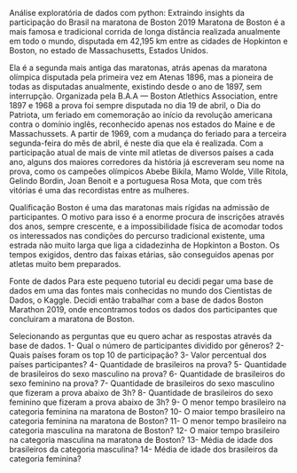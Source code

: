 Análise exploratória de dados com python: Extraindo insights da participação do Brasil na maratona de Boston 2019
Maratona de Boston é a mais famosa e tradicional corrida de longa distância realizada anualmente em todo o mundo, disputada em 42,195 km entre as cidades de Hopkinton e Boston, no estado de Massachusetts, Estados Unidos.

Ela é a segunda mais antiga das maratonas, atrás apenas da maratona olímpica disputada pela primeira vez em Atenas 1896, mas a pioneira de todas as disputadas anualmente, existindo desde o ano de 1897, sem interrupção. Organizada pela B.A.A — Boston Atlethics Association, entre 1897 e 1968 a prova foi sempre disputada no dia 19 de abril, o Dia do Patriota, um feriado em comemoração ao início da revolução americana contra o domínio inglês, reconhecido apenas nos estados do Maine e de Massachussets. A partir de 1969, com a mudança do feriado para a terceira segunda-feira do mês de abril, é neste dia que ela é realizada.
Com a participação atual de mais de vinte mil atletas de diversos países a cada ano, alguns dos maiores corredores da história já escreveram seu nome na prova, como os campeões olímpicos Abebe Bikila, Mamo Wolde, Ville Ritola, Gelindo Bordin, Joan Benoit e a portuguesa Rosa Mota, que com três vitórias é uma das recordistas entre as mulheres.

Qualificação
Boston é uma das maratonas mais rígidas na admissão de participantes. O motivo para isso é a enorme procura de inscrições através dos anos, sempre crescente, e a impossibilidade física de acomodar todos os interessados nas condições do percurso tradicional existente, uma estrada não muito larga que liga a cidadezinha de Hopkinton a Boston. Os tempos exigidos, dentro das faixas etárias, são conseguidos apenas por atletas muito bem preparados.

Fonte de dados
Para este pequeno tutorial eu decidi pegar uma base de dados em uma das fontes mais conhecidas no mundo dos Cientistas de Dados, o Kaggle. Decidi então trabalhar com a base de dados Boston Marathon 2019, onde encontramos todos os dados dos participantes que concluiram a maratona de Boston.

Selecionando as perguntas que eu quero achar as respostas através da base de dados.
1- Qual o número de participantes dividido por gêneros?
2- Quais países foram os top 10 de participação?
3- Valor percentual dos países participantes?
4- Quantidade de brasileiros na prova?
5- Quantidade de brasileiros do sexo masculino na prova?
6- Quantidade de brasileiros do sexo feminino na prova?
7- Quantidade de brasileiros do sexo masculino que fizeram a prova abaixo de 3h?
8- Quantidade de brasileiros do sexo feminino que fizeram a prova abaixo de 3h?
9- O menor tempo brasileiro na categoria feminina na maratona de Boston?
10- O maior tempo brasileiro na categoria feminina na maratona de Boston?
11- O menor tempo brasileiro na categoria masculina na maratona de Boston?
12- O maior tempo brasileiro na categoria masculina na maratona de Boston?
13- Média de idade dos brasileiros da categoria masculina?
14- Média de idade dos brasileiros da categoria feminina?



